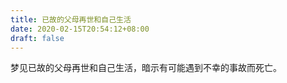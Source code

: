 ```yaml
---
title: 已故的父母再世和自己生活
date: 2020-02-15T20:54:12+08:00
draft: false
---
```


梦见已故的父母再世和自己生活，暗示有可能遇到不幸的事故而死亡。